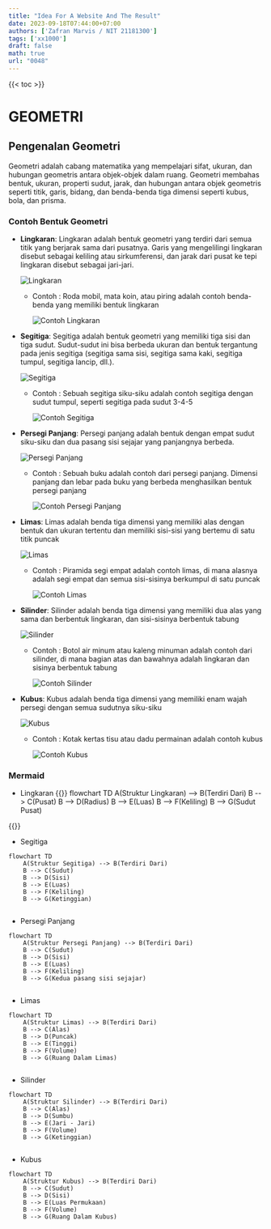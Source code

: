 ```yaml
---
title: "Idea For A Website And The Result"
date: 2023-09-18T07:44:00+07:00
authors: ['Zafran Marvis / NIT 21181300']
tags: ['xx1000']
draft: false
math: true
url: "0048"
---
```

{{< toc >}}

# GEOMETRI

## Pengenalan Geometri
Geometri adalah cabang matematika yang mempelajari sifat, ukuran, dan hubungan geometris antara objek-objek dalam ruang. 
Geometri membahas bentuk, ukuran, properti sudut, jarak, dan hubungan antara objek geometris seperti titik, garis, bidang, dan benda-benda tiga dimensi seperti kubus, bola, dan prisma.


### Contoh Bentuk Geometri

+ **Lingkaran**: Lingkaran adalah bentuk geometri yang terdiri dari semua titik yang berjarak sama dari pusatnya. Garis yang mengelilingi lingkaran disebut sebagai keliling atau sirkumferensi, dan jarak dari pusat ke tepi lingkaran disebut sebagai jari-jari.

	![Lingkaran](https://i.pinimg.com/564x/e5/89/ea/e589ea36b034a6885229d832f54da7c3.jpg)
	
	- Contoh : Roda mobil, mata koin, atau piring adalah contoh benda-benda yang memiliki bentuk lingkaran
		
		![Contoh Lingkaran](https://i2.wp.com/nurfasta.com/wp-content/uploads/2019/09/Benda-Berbentuk-Lingkaran.jpg)
		

+ **Segitiga**: Segitiga adalah bentuk geometri yang memiliki tiga sisi dan tiga sudut. Sudut-sudut ini bisa berbeda ukuran dan bentuk tergantung pada jenis segitiga (segitiga sama sisi, segitiga sama kaki, segitiga tumpul, segitiga lancip, dll.).

	![Segitiga](https://i.pinimg.com/564x/7a/36/a1/7a36a10c87e3683572c2294deae090a0.jpg)
	
	- Contoh : Sebuah segitiga siku-siku adalah contoh segitiga dengan sudut tumpul, seperti segitiga pada sudut 3-4-5
	
		![Contoh Segitiga](https://i0.wp.com/lh3.googleusercontent.com/-KnQzEpKNGLE/WxJn4L2Z_MI/AAAAAAAAHnw/2POEcoeXakcfyekvefeQ4KfxXeRRgKBmwCLcBGAs/s1600/Benda%2BBerbentuk%2BSegitiga.png)
		
	
+ **Persegi Panjang**: Persegi panjang adalah bentuk dengan empat sudut siku-siku dan dua pasang sisi sejajar yang panjangnya berbeda.

	![Persegi Panjang](https://2.bp.blogspot.com/-39dSM5pfibc/XMUyyLyEzzI/AAAAAAAABD8/fZNpu4pjYeoxKm60NrCu1v8iDNQIRRRdQCLcBGAs/s1600/persegi%2Bpanjang.png)
	
	- Contoh :  Sebuah buku adalah contoh dari persegi panjang. Dimensi panjang dan lebar pada buku yang berbeda menghasilkan bentuk persegi panjang
		
		![Contoh Persegi Panjang](https://1.bp.blogspot.com/-aEHSK6OBSIU/XpwKQAKO1II/AAAAAAAAA7U/jProncdbH2UfByzgoS0Ee3bNa6u4JsbYQCLcBGAsYHQ/s1600/persegi%2BPANJANG.jpg)
		

+ **Limas**:  Limas adalah benda tiga dimensi yang memiliki alas dengan bentuk dan ukuran tertentu dan memiliki sisi-sisi yang bertemu di satu titik puncak

	![Limas](https://rumushitung.com/wp-content/uploads/2015/02/macam-macam-bentuk-limas.png)
	
	- Contoh : Piramida segi empat adalah contoh limas, di mana alasnya adalah segi empat dan semua sisi-sisinya berkumpul di satu puncak
	
		![Contoh Limas](https://2.bp.blogspot.com/-mZXNneBmF8E/WB2Kxfpg27I/AAAAAAAAAG0/fdrcUUT32-MiXc-Gk3npaal1gggfAs-3wCLcB/s1600/piramida.jpg)
		
	
+ **Silinder**: Silinder adalah benda tiga dimensi yang memiliki dua alas yang sama dan berbentuk lingkaran, dan sisi-sisinya berbentuk tabung

	![Silinder](https://4.bp.blogspot.com/-Qqy_8ROvM-Y/VMz-qxn27MI/AAAAAAAAAQ4/d9tHO9ngfZw/s1600/Tabung.png)
	
	- Contoh :  Botol air minum atau kaleng minuman adalah contoh dari silinder, di mana bagian atas dan bawahnya adalah lingkaran dan sisinya berbentuk tabung
		
		![Contoh Silinder](https://1.bp.blogspot.com/-boVk-PoyATc/T3gaNCsKWfI/AAAAAAAAABE/_YS8_X52SxE/s1600/SILINDER.png)
		

+ **Kubus**:  Kubus adalah benda tiga dimensi yang memiliki enam wajah persegi dengan semua sudutnya siku-siku

	![Kubus](https://2.bp.blogspot.com/-5iSnstmQKF0/UEM-h2VT9MI/AAAAAAAAAL0/LIJ7QRYzmN0/s1600/kubus.JPG)
	
	- Contoh : Kotak kertas tisu atau dadu permainan adalah contoh kubus
	
		![Contoh Kubus](https://i.ytimg.com/vi/7zX1BJksLg0/maxresdefault.jpg)
	
	
### Mermaid

+ Lingkaran
{{<mermaid>}}
flowchart TD
    A(Struktur Lingkaran) --> B(Terdiri Dari)
    B --> C(Pusat)
    B --> D(Radius)
    B --> E(Luas)
    B --> F(Keliling)
	B --> G(Sudut Pusat)
	
{{</mermaid>}}

+ Segitiga
```mermaid
flowchart TD
    A(Struktur Segitiga) --> B(Terdiri Dari)
    B --> C(Sudut)
    B --> D(Sisi)
    B --> E(Luas)
    B --> F(Keliling)
	B --> G(Ketinggian)
	
```

+ Persegi Panjang
```mermaid
flowchart TD
    A(Struktur Persegi Panjang) --> B(Terdiri Dari)
    B --> C(Sudut)
    B --> D(Sisi)
    B --> E(Luas)
    B --> F(Keliling)
	B --> G(Kedua pasang sisi sejajar)
	
```

+ Limas
```mermaid
flowchart TD
    A(Struktur Limas) --> B(Terdiri Dari)
    B --> C(Alas)
    B --> D(Puncak)
    B --> E(Tinggi)
    B --> F(Volume)
	B --> G(Ruang Dalam Limas)
	
```

+ Silinder
```mermaid
flowchart TD
    A(Struktur Silinder) --> B(Terdiri Dari)
    B --> C(Alas)
    B --> D(Sumbu)
    B --> E(Jari - Jari)
    B --> F(Volume)
	B --> G(Ketinggian)
	
```

+ Kubus
```mermaid
flowchart TD
    A(Struktur Kubus) --> B(Terdiri Dari)
    B --> C(Sudut)
    B --> D(Sisi)
    B --> E(Luas Permukaan)
    B --> F(Volume)
	B --> G(Ruang Dalam Kubus)
	
```